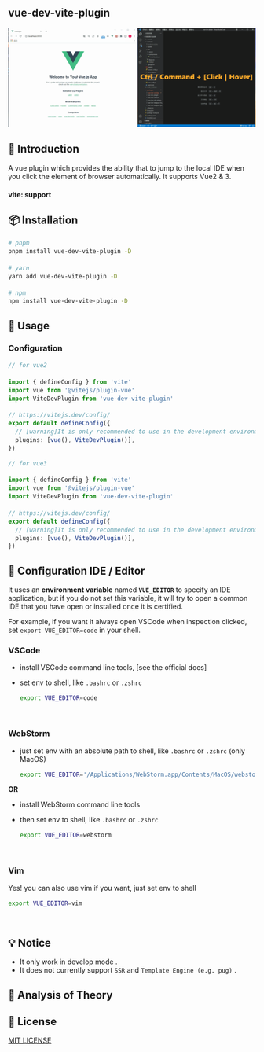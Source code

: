 ## vue-dev-vite-plugin


![demo](https://github.com/timor-m/vue-dev-plugin/blob/master/docs/demo.gif)

## 📖 Introduction

A vue plugin which provides the ability that to jump to the local IDE when you click the element of browser automatically. It supports Vue2 & 3. 

#### vite: support

## 📦 Installation

```bash
# pnpm 
pnpm install vue-dev-vite-plugin -D

# yarn
yarn add vue-dev-vite-plugin -D

# npm
npm install vue-dev-vite-plugin -D
```

## 🦄 Usage

### Configuration

```ts
// for vue2

import { defineConfig } from 'vite'
import vue from '@vitejs/plugin-vue'
import ViteDevPlugin from 'vue-dev-vite-plugin'

// https://vitejs.dev/config/
export default defineConfig({
  // [warning]It is only recommended to use in the development environment
  plugins: [vue(), ViteDevPlugin()],
})

```

```ts
// for vue3

import { defineConfig } from 'vite'
import vue from '@vitejs/plugin-vue'
import ViteDevPlugin from 'vue-dev-vite-plugin'

// https://vitejs.dev/config/
export default defineConfig({
  // [warning]It is only recommended to use in the development environment
  plugins: [vue(), ViteDevPlugin()],
})
```



## 🔌  Configuration IDE / Editor

It uses an **environment variable** named **`VUE_EDITOR`** to specify an IDE application, but if you do not set this variable, it will try to open a common IDE that you have open or installed once it is certified.

For example, if you want it always open VSCode when inspection clicked, set `export VUE_EDITOR=code` in your shell.


### VSCode

- install VSCode command line tools, [see the official docs]

- set env to shell, like `.bashrc` or `.zshrc`  

  ```bash
  export VUE_EDITOR=code
  ```

<br />

### WebStorm  

- just set env with an absolute path to shell, like `.bashrc` or `.zshrc` (only MacOS)  

  ```bash
  export VUE_EDITOR='/Applications/WebStorm.app/Contents/MacOS/webstorm'
  ```

**OR**

- install WebStorm command line tools

- then set env to shell, like `.bashrc` or `.zshrc`  

  ```bash
  export VUE_EDITOR=webstorm
  ```

<br />

### Vim

Yes! you can also use vim if you want, just set env to shell

```bash
export VUE_EDITOR=vim
```

<br />

## 💡 Notice

- It only work in develop mode .
- It does not currently support `SSR` and `Template Engine (e.g. pug)` .

## 🤖️ Analysis of Theory



## 📄 License

[MIT LICENSE](./LICENSE)